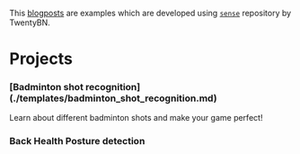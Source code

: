 This <a href='https://yasheshsavani.github.io/sense/'>blogposts</a> are examples which are developed using <a href='https://github.com/TwentyBN/sense'>`sense`</a> repository by TwentyBN.

# Projects

### [Badminton shot recognition] (./templates/badminton_shot_recognition.md)
Learn about different badminton shots and make your game perfect!

### Back Health Posture detection
